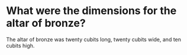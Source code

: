 # What were the dimensions for the altar of bronze?

The altar of bronze was twenty cubits long, twenty cubits wide, and ten cubits high. 